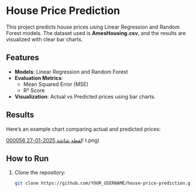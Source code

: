 # House Price Prediction

This project predicts house prices using Linear Regression and Random Forest models. The dataset used is **AmesHousing.csv**, and the results are visualized with clear bar charts.

## Features
- **Models**: Linear Regression and Random Forest
- **Evaluation Metrics**: 
  - Mean Squared Error (MSE)
  - R² Score
- **Visualization**: Actual vs Predicted prices using bar charts.

## Results
Here’s an example chart comparing actual and predicted prices:

[لقطة شاشة 2025-01-27 000056](https://github.com/user-attachments/assets/3dd6250c-283f-452e-8ef0-f7ce330d890d)!
t.png)

## How to Run
1. Clone the repository:
   ```bash
   git clone https://github.com/YOUR_USERNAME/house-price-prediction.git
